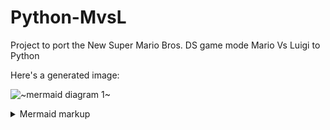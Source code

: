 # Python-MvsL
Project to port the New Super Mario Bros. DS game mode Mario Vs Luigi to Python

Here's a generated image:

<!-- generated by mermaid compile action - START -->
![~mermaid diagram 1~](/.resources/README-md-1.svg)
<details>
  <summary>Mermaid markup</summary>

```mermaid
classDiagram
    Main <|-- raylibpy
    raylibpy: init_window()
    raylibpy: window_should_close()
    raylibpy: begin_drawing()
    raylibpy: clear_background(RAYWHITE)
    raylibpy: end_drawing()
    raylibpy: close_window()
    Main: +main()
```

</details>
<!-- generated by mermaid compile action - END -->
